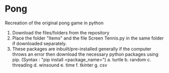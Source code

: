 # Pong
Recreation of the original pong game in python

1) Download the files/folders from the repository
2) Place the folder "Items" and the file Screen Tennis.py in the same folder if downloaded separately.
3) These packages are inbuilt/pre-installed generally if the computer throws an error then download the necessary python packages using pip.
   (Syntax : "pip install <package_name>")
   a. turtle
   b. random
   c. threading
   d. winsound
   e. time
   f. tkinter
   g. csv
